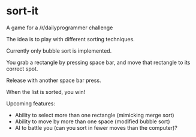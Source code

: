 sort-it
=======

A game for a /r/dailyprogrammer challenge

The idea is to play with different sorting techniques.

Currently only bubble sort is implemented.

You grab a rectangle by pressing space bar, and move that rectangle to its correct spot.

Release with another space bar press.

When the list is sorted, you win!

Upcoming features:
* Ability to select more than one rectangle (mimicking merge sort)
* Ability to move by more than one space (modified bubble sort)
* AI to battle you (can you sort in fewer moves than the computer)?
